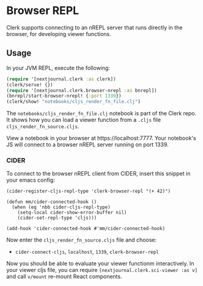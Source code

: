 # Browser REPL

Clerk supports connecting to an nREPL server that runs directly in the browser, for developing viewer functions.

## Usage

In your JVM REPL, execute the following:

``` clojure
(require '[nextjournal.clerk :as clerk])
(clerk/serve! {})
(require '[nextjournal.clerk.browser-nrepl :as bnrepl])
(bnrepl/start-browser-nrepl! {:port 1339})
(clerk/show! "notebooks/cljs_render_fn_file.clj")
```

The `notebooks/cljs_render_fn_file.clj` notebook is part of the Clerk repo. It
shows how you can load a viewer function from a `.cljs` file `cljs_render_fn_source.cljs`.

View a notebook in your browser at https://localhost:7777.
Your notebook's JS will connect to a browser nREPL server running on port 1339.

### CIDER

To connect to the browser nREPL client from CIDER, insert this snippet in your emacs config:

``` elisp
(cider-register-cljs-repl-type 'clerk-browser-repl "(+ 42)")

(defun mm/cider-connected-hook ()
  (when (eq 'nbb cider-cljs-repl-type)
    (setq-local cider-show-error-buffer nil)
    (cider-set-repl-type 'cljs)))

(add-hook 'cider-connected-hook #'mm/cider-connected-hook)
```

Now enter the `cljs_render_fn_source.cljs` file and choose:

- `cider-connect-cljs`, `localhost`, `1339`, `clerk-browser-repl`

Now you should be able to evaluate your viewer functionm interactively.  In your
viewer cljs file, you can require `[nextjournal.clerk.sci-viewer :as v]` and
call `v/mount` re-mount React components.

